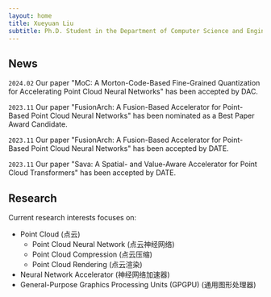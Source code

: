 ```yaml
---
layout: home
title: Xueyuan Liu
subtitle: Ph.D. Student in the Department of Computer Science and Engineering at Shanghai Jiao Tong University.
---
```


News
-----------
`2024.02` Our paper "MoC: A Morton-Code-Based Fine-Grained Quantization for Accelerating Point Cloud Neural Networks" has been accepted by DAC.

`2023.11` Our paper "FusionArch: A Fusion-Based Accelerator for Point-Based Point Cloud Neural Networks" has been nominated as a Best Paper Award Candidate.

`2023.11` Our paper "FusionArch: A Fusion-Based Accelerator for Point-Based Point Cloud Neural Networks" has been accepted by DATE.

`2023.11` Our paper "Sava: A Spatial- and Value-Aware Accelerator for Point Cloud Transformers" has been accepted by DATE.


Research
-----------
Current research interests focuses on:

- Point Cloud (点云)
    - Point Cloud Neural Network (点云神经网络)
    - Point Cloud Compression (点云压缩)
    - Point Cloud Rendering (点云渲染)
- Neural Network Accelerator (神经网络加速器)
- General-Purpose Graphics Processing Units (GPGPU) (通用图形处理器)